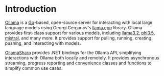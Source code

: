 # Introduction

[Ollama](https://ollama.com/) is a [Go](https://go.dev/)-based, open-source server for interacting with local large language models using Georgi Gerganov's [llama.cpp](https://github.com/ggerganov/llama.cpp) library. Ollama provides first-class support for various models, including [llama3.2](https://ollama.com/library/llama3.2), [phi3.5](https://ollama.com/library/phi3.5), [mistral](https://ollama.com/library/mistral), and many more. It provides support for pulling, running, creating, pushing, and interacting with models.

[OllamaSharp](https://github.com/awaescher/OllamaSharp) provides .NET bindings for the Ollama API, simplifying interactions with Ollama both locally and remotely. It provides asynchronous streaming, progress reporting and convenience classes and functions to simplify common use cases.